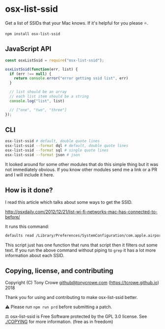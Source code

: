 
# osx-list-ssid

Get a list of SSIDs that your Mac knows. If it's helpful for you please ⭐️.

`npm install osx-list-ssid`

## JavaScript API

```js
const osxListSsid = require("osx-list-ssid");

osxListSsid(function(err, list) {
  if (err !== null) {
    return console.error("error getting ssid list", err)
  }

  // list should be an array
  // each list item should be a string
  console.log("list", list)

  // ["one", "two", "three"]
});
```

## CLI

```sh
osx-list-ssid # default, double quote lines
osx-list-ssid --format dql # default, double quote lines
osx-list-ssid --format sql # single quote lines
osx-list-ssid --format json # json
```

It looked around for some other modules that do this simple thing but it was not immediately obvious. If you know other modules send me a link or a PR and I will include it here.

## How is it done?

I read this article which talks about some ways to get the SSID.

http://osxdaily.com/2012/12/21/list-wi-fi-networks-mac-has-connected-to-before/

It runs this command:

```sh
defaults read /Library/Preferences/SystemConfiguration/com.apple.airport.preferences | grep SSIDString
```

This script just has one function that runs that script then it filters out some text. If you run the above command without piping to `grep` it has a lot more information about each SSID.

## Copying, license, and contributing

Copyright (C) Tony Crowe <github@tonycrowe.com> (https://tcrowe.github.io) 2018

Thank you for using and contributing to make osx-list-ssid better.

⚠️ Please run `npm run prd` before submitting a patch.

⚖️ osx-list-ssid is Free Software protected by the GPL 3.0 license. See [./COPYING](./COPYING) for more information. (free as in freedom)
